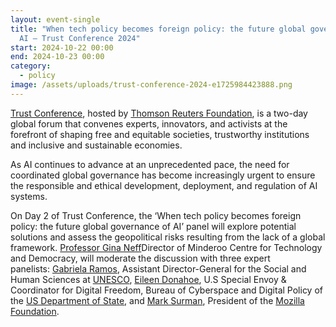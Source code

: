 ```yaml
---
layout: event-single
title: "When tech policy becomes foreign policy: the future global governance of
  AI – Trust Conference 2024"
start: 2024-10-22 00:00
end: 2024-10-23 00:00
category:
  - policy
image: /assets/uploads/trust-conference-2024-e1725984423888.png
---
```

[Trust Conference](https://event.trustconference.com/event/5518f02b-ab8f-4ba5-8f59-61ac41690328/summary), hosted by [Thomson Reuters Foundation](https://www.trust.org/), is a two-day global forum that convenes experts, innovators, and activists at the forefront of shaping free and equitable societies, trustworthy institutions and inclusive and sustainable economies.

As AI continues to advance at an unprecedented pace, the need for coordinated global governance has become increasingly urgent to ensure the responsible and ethical development, deployment, and regulation of AI systems.

On Day 2 of Trust Conference, the ‘When tech policy becomes foreign policy: the future global governance of AI’ panel will explore potential solutions and assess the geopolitical risks resulting from the lack of a global framework.  [Professor Gina Neff](https://www.mctd.ac.uk/team-members/gina-neff/)D﻿irector of Minderoo Centre for Technology and Democracy, will moderate the discussion with three expert panelists: [Gabriela Ramos](https://en.unesco.org/inclusivepolicylab/users/gabriela-ramos), Assistant Director-General for the Social and Human Sciences at [UNESCO](https://www.unesco.org/en), [Eileen Donahoe](https://www.state.gov/biographies/eileen-donahoe/), U.S Special Envoy & Coordinator for Digital Freedom, Bureau of Cyberspace and Digital Policy of the [US Department of State](https://www.state.gov/), and [Mark Surman](https://en.wikipedia.org/wiki/Mark_Surman), President of the [Mozilla Foundation](https://foundation.mozilla.org/en/).